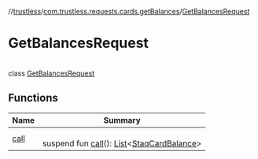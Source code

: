 //[trustless](../../../index.md)/[com.trustless.requests.cards.getBalances](../index.md)/[GetBalancesRequest](index.md)

# GetBalancesRequest

\
class [GetBalancesRequest](index.md)

## Functions

| Name | Summary |
|---|---|
| [call](call.md) | <br>suspend fun [call](call.md)(): [List](https://kotlinlang.org/api/latest/jvm/stdlib/kotlin.collections/-list/index.html)&lt;[StaqCardBalance](../../com.trustless.requests.cards/-staq-card-balance/index.md)&gt; |
